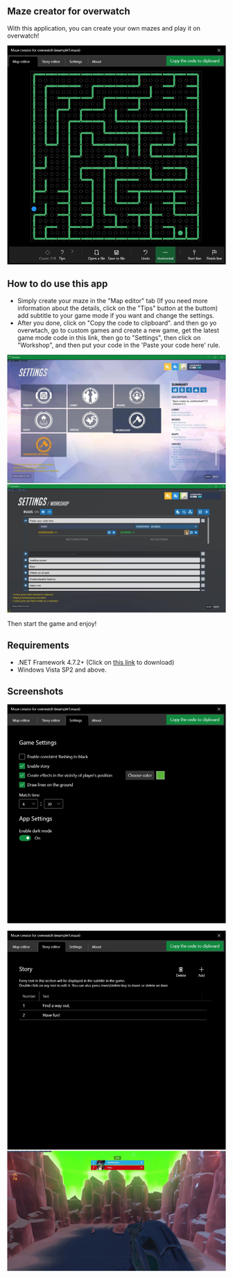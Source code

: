 ## Maze creator for overwatch
With this application, you can create your own mazes and play it on overwatch!

![enter image description here](https://raw.githubusercontent.com/Arash-san/Maze-creator-for-overwatch/master/docs/maze1.jpg)
## How to do use this app

 - Simply create your maze in the "Map editor" tab (If you need more
   information about the details, click on the "Tips" button at the
   buttom) add subtitle to your game mode if you want and change the
   settings.
 - After you done, click on "Copy the code to clipboard". and then go yo
   overwtach, go to custom games and create a new game, get the latest
   game mode code in this link, then go to "Settings", then click on
   "Workshop", and then put your code in the 'Paste your code here'
   rule.

![enter image description here](https://raw.githubusercontent.com/Arash-san/Maze-creator-for-overwatch/master/docs/tip2.jpg)
![enter image description here](https://raw.githubusercontent.com/Arash-san/Maze-creator-for-overwatch/master/docs/tip3.jpg)

Then start the game and enjoy!

## Requirements

 - .NET Framework 4.7.2+ (Click on [this link](https://dotnet.microsoft.com/download/dotnet-framework/net472) to download)
 - Windows Vista SP2 and above.

## Screenshots
![enter image description here](https://raw.githubusercontent.com/Arash-san/Maze-creator-for-overwatch/master/docs/maze2.jpg)

 ![enter image description here](https://raw.githubusercontent.com/Arash-san/Maze-creator-for-overwatch/master/docs/maze3.jpg)
 ![enter image description here](https://raw.githubusercontent.com/Arash-san/Maze-creator-for-overwatch/master/docs/maze4.jpg)
